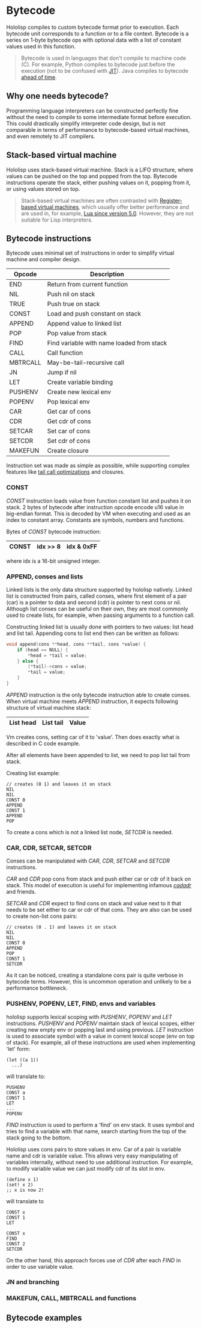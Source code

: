 # Bytecode

Hololisp compiles to custom bytecode format prior to execution. Each bytecode unit
corresponds to a function or to a file context. Bytecode is a series on 1-byte bytecode ops with optional data with a
list of constant values used in this function.

> Bytecode is used in languages that don't compile to machine code (C). For example, Python compiles to bytecode just before the execution (not to be confused with [JIT](https://en.wikipedia.org/wiki/Just-in-time_compilation)). Java compiles to bytecode [ahead of time](https://en.wikipedia.org/wiki/Just-in-time_compilation).

## Why one needs bytecode?

Programming language interpreters can be constructed perfectly fine without the need to compile to some intermediate format before execution. This could drastically simplify interpreter code design, but is not 
comparable in terms of performance to bytecode-based virtual machines, and even remotely to JIT compilers.

## Stack-based virtual machine

Hololisp uses stack-based virtual machine. Stack is a LIFO structure, where values can be pushed on the top and popped from the top. Bytecode instructions operate the stack, either pushing values on it, popping from it, or using values stored on top.

> Stack-based virtual machines are often contrasted with [Register-based virtual machines](https://www.quora.com/What-are-register-based-virtual-machines), which usually offer better performance and are used in, for example, [Lua since version 5.0](https://www.lua.org/doc/sblp2005.pdf). However, they are not suitable for Lisp interpreters.

## Bytecode instructions

Bytecode uses minimal set of instructions in order to simplify virtual machine and compiler design.

| Opcode   | Description                               |
|----------|-------------------------------------------|
| END      | Return from current function              |
| NIL      | Push nil on stack                         |
| TRUE     | Push true on stack                        |
| CONST    | Load and push constant on stack           |
| APPEND   | Append value to linked list               |
| POP      | Pop value from stack                      |
| FIND     | Find variable with name loaded from stack |
| CALL     | Call function                             |
| MBTRCALL | May-be-tail-recursive call                |
| JN       | Jump if nil                               |
| LET      | Create variable binding                   |
| PUSHENV  | Create new lexical env                    |
| POPENV   | Pop lexical env                           |
| CAR      | Get car of cons                           |
| CDR      | Get cdr of cons                           |
| SETCAR   | Set car of cons                           |
| SETCDR   | Set cdr of cons                           |
| MAKEFUN  | Create closure                            |

Instruction set was made as simple as possible, while supporting complex features like [tail call optimizations](https://en.wikipedia.org/wiki/Tail_call) and closures.

### CONST 

*CONST* instruction loads value from function constant list and pushes it on stack. 2 bytes of bytecode after instruction opcode encode u16 value in big-endian format. This is decoded by VM when executing and used as an
index to constant array. Constants are symbols, numbers and functions. 

Bytes of *CONST* bytecode instruction:

| CONST | idx >> 8 | idx & 0xFF |
|-------|----------|------------|

where idx is a 16-bit unsigned integer.

### APPEND, conses and lists

Linked lists is the only data structure supported by hololisp natively. Linked list is constructed from pairs, called conses, where first element of a pair (car) is a pointer to data and second (cdr) is pointer to next cons or nil. Although list conses can be useful on their own, they are most commonly used to create lists, for example, when passing arguments to a function call. 

Constructing linked list is usually done with pointers to two values: list head and list tail. Appending cons to list end then can be written as follows: 

```c
void append(cons **head, cons **tail, cons *value) {
    if (head == NULL) {
        *head = *tail = value;
    } else {
        (*tail)->cons = value;
        *tail = value;
    }
}
```

*APPEND* instruction is the only bytecode instruction able to create conses. When virtual machine meets *APPEND* instruction, it expects following structure of virtual machine stack: 

| List head | List tail | Value |
|-----------|-----------|-------|

Vm creates cons, setting car of it to 'value'. Then does exactly what is described in C code example.

After all elements have been appended to list, we need to pop list tail from stack. 

Creating list example:

```
// creates (0 1) and leaves it on stack
NIL
NIL 
CONST 0 
APPEND
CONST 1 
APPEND
POP
```

To create a cons which is not a linked list node, *SETCDR* is needed.

### CAR, CDR, SETCAR, SETCDR

Conses can be manipulated with *CAR*, *CDR*, *SETCAR* and *SETCDR* instructions.

*CAR* and *CDR* pop cons from stack and push either car or cdr of it back on stack. This model of execution is useful for implementing infamous [*cadadr*](https://franz.com/support/documentation/ansicl.94/dictentr/carcdrca.htm) and friends.

*SETCAR* and *CDR* expect to find cons on stack and value next to it that needs to be set either to car or cdr of that cons. They are also can be used to create non-list cons pairs:

```
// creates (0 . 1) and leaves it on stack
NIL
NIL
CONST 0
APPEND
POP
CONST 1
SETCDR
```

As it can be noticed, creating a standalone cons pair is quite verbose in bytecode terms. However, this is uncommon operation and unlikely to be a performance bottleneck.

### PUSHENV, POPENV, LET, FIND, envs and variables

hololisp supports lexical scoping with *PUSHENV*, *POPENV* and *LET* instructions. *PUSHENV* and *POPENV* maintain stack of lexical scopes, either creating new empty env or popping last and using previous. *LET* instruction is used to associate symbol with a value in corrent lexical scope (env on top of stack). For example, all of these instructions are used when implementing 'let' form:

```
(let ((a 1))
  ...)
```

will translate to:

```
PUSHENV
CONST a 
CONST 1
LET 
...
POPENV
```

*FIND* instruction is used to perform a 'find' on env stack. It uses symbol and tries to find a variable with that name, search starting from the top of the stack going to the bottom.

Hololisp uses cons pairs to store values in env. Car of a pair is variable name and cdr is variable value. This allows very easy manipulating of variables internally, without need to use additional instruction. For example,
to modify variable value we can just modify cdr of its slot in env.

```
(define x 1)
(set! x 2)
;; x is now 2!
```

will translate to

```
CONST x 
CONST 1
LET 

CONST x
FIND 
CONST 2
SETCDR
```

On the other hand, this approach forces use of *CDR* after each *FIND* in order to use variable value.

### JN and branching

### MAKEFUN, CALL, MBTRCALL and functions


## Bytecode examples

